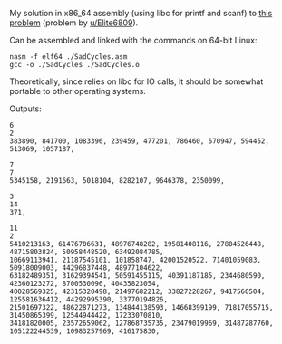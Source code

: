My solution in x86_64 assembly (using libc for printf and scanf) to [this problem](https://www.reddit.com/r/dailyprogrammer/comments/36cyxf/20150518_challenge_215_easy_sad_cycles/) (problem by [u/Elite6809](https://www.reddit.com/user/Elite6809)).    

Can be assembled and linked with the commands on 64-bit Linux:

    nasm -f elf64 ./SadCycles.asm
    gcc -o ./SadCycles ./SadCycles.o
    
Theoretically, since relies on libc for IO calls, it should be somewhat portable to other operating systems.

Outputs:


    6
    2
    383890, 841700, 1083396, 239459, 477201, 786460, 570947, 594452, 513069, 1057187, 

    7
    7
    5345158, 2191663, 5018104, 8282107, 9646378, 2350099,

    3
    14
    371,

    11
    2
    5410213163, 61476706631, 48976748282, 19581408116, 27804526448, 48715803824, 50958448520, 63492084785,
    10669113941, 21187545101, 101858747, 42001520522, 71401059083, 50918009003, 44296837448, 48977104622,
    63182489351, 31629394541, 50591455115, 40391187185, 2344680590, 42360123272, 8700530096, 40435823054,
    40028569325, 42315320498, 21497682212, 33827228267, 9417560504, 125581636412, 44292995390, 33770194826,
    21501697322, 48622871273, 134844138593, 14668399199, 71817055715, 31450865399, 12544944422, 17233070810,
    34181820005, 23572659062, 127868735735, 23479019969, 31487287760, 105122244539, 10983257969, 416175830, 
